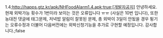 1.4;http://happs.gtz.kr/apk/NHFoodAlarm1.4.apk;true;[개발자공지] 안녕하세요. 현재 외박가능 횟수가 1번이라 보이는 것은 오류입니다 ㅠㅠ (사실은 10번 입니다), 또한 농대전 댓글에 태그문제, 저녁밥 알림이 잘못된 문제, 총 외박이 3일이 안됬을 경우 튕기는 오류수정과 더불어 다음버전에는 외박신청기능을 추가로 구현할 예정입니다. 감사합니다.;false
